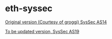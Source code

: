 eth-syssec
==========
[Original version (Courtesy of groggi) SysSec AS14](https://groggi.github.io/eth-syssec)

[To be updated version, SysSec AS19](https://tyxeron.github.io/eth-syssec)

